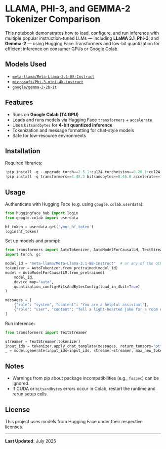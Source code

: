 # LLAMA, PHI-3, and GEMMA-2 Tokenizer Comparison

This notebook demonstrates how to load, configure, and run inference with multiple popular instruction-tuned LLMs — including **LLaMA 3.1**, **Phi-3**, and **Gemma-2** — using Hugging Face Transformers and low-bit quantization for efficient inference on consumer GPUs or Google Colab.

## Models Used

- [`meta-llama/Meta-Llama-3.1-8B-Instruct`](https://huggingface.co/meta-llama/Meta-Llama-3.1-8B-Instruct)
- [`microsoft/Phi-3-mini-4k-instruct`](https://huggingface.co/microsoft/Phi-3-mini-4k-instruct)
- [`google/gemma-2-2b-it`](https://huggingface.co/google/gemma-2-2b-it)

## Features

- Runs on **Google Colab (T4 GPU)**
- Loads and runs models via Hugging Face `transformers` + `accelerate`
- Uses `bitsandbytes` for **4-bit quantized inference**
- Tokenization and message formatting for chat-style models
- Safe for low-resource environments

## Installation

Required libraries:

```python
!pip install -q --upgrade torch==2.5.1+cu124 torchvision==0.20.1+cu124 torchaudio==2.5.1+cu124 --index-url https://download.pytorch.org/whl/cu124
!pip install -q transformers==4.48.3 bitsandbytes==0.46.0 accelerate==1.3.0
```

## Usage

Authenticate with Hugging Face (e.g. using `google.colab.userdata`):

```python
from huggingface_hub import login
from google.colab import userdata

hf_token = userdata.get('your_hf_token')
login(hf_token)
```

Set up models and prompt:

```python
from transformers import AutoTokenizer, AutoModelForCausalLM, TextStreamer, BitsAndBytesConfig
import torch, gc

model_id = "meta-llama/Meta-Llama-3.1-8B-Instruct"  # or any of the others
tokenizer = AutoTokenizer.from_pretrained(model_id)
model = AutoModelForCausalLM.from_pretrained(
    model_id,
    device_map="auto",
    quantization_config=BitsAndBytesConfig(load_in_4bit=True)
)

messages = [
    {"role": "system", "content": "You are a helpful assistant"},
    {"role": "user", "content": "Tell a light-hearted joke for a room of Data Scientists"}
]
```

Run inference:

```python
from transformers import TextStreamer

streamer = TextStreamer(tokenizer)
input_ids = tokenizer.apply_chat_template(messages, return_tensors="pt").to(model.device)
_ = model.generate(input_ids=input_ids, streamer=streamer, max_new_tokens=200)
```

## Notes

- Warnings from pip about package incompatibilities (e.g., `fsspec`) can be ignored.
- If CUDA or `bitsandbytes` errors occur in Colab, restart the runtime and rerun setup cells.

## License

This project uses models from Hugging Face under their respective licenses.

---
**Last Updated:** July 2025
